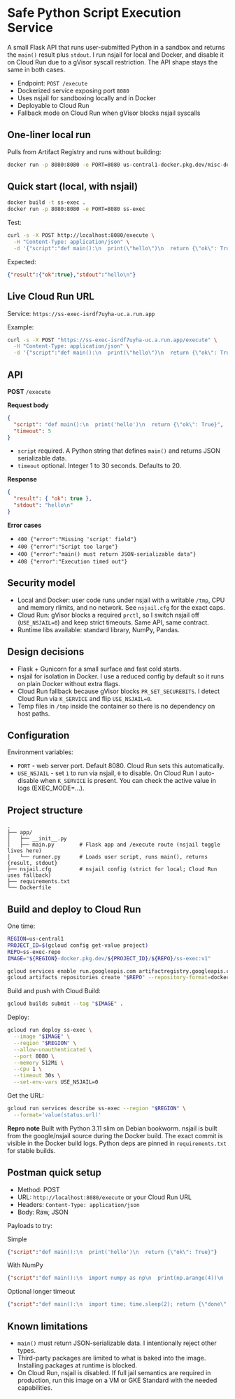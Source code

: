# Safe Python Script Execution Service

A small Flask API that runs user-submitted Python in a sandbox and returns the `main()` result plus `stdout`. I run nsjail for local and Docker, and disable it on Cloud Run due to a gVisor syscall restriction. The API shape stays the same in both cases.

* Endpoint: `POST /execute`
* Dockerized service exposing port `8080`
* Uses nsjail for sandboxing locally and in Docker
* Deployable to Cloud Run
* Fallback mode on Cloud Run when gVisor blocks nsjail syscalls

## One-liner local run

Pulls from Artifact Registry and runs without building:

```bash
docker run -p 8080:8080 -e PORT=8080 us-central1-docker.pkg.dev/misc-dev-457722/ss-exec-repo/ss-exec:v4
```

## Quick start (local, with nsjail)

```bash
docker build -t ss-exec .
docker run -p 8080:8080 -e PORT=8080 ss-exec
```

Test:

```bash
curl -s -X POST http://localhost:8080/execute \
  -H "Content-Type: application/json" \
  -d '{"script":"def main():\n  print(\"hello\")\n  return {\"ok\": True}"}'
```

Expected:

```json
{"result":{"ok":true},"stdout":"hello\n"}
```

## Live Cloud Run URL

Service: `https://ss-exec-isrdf7uyha-uc.a.run.app`

Example:

```bash
curl -s -X POST "https://ss-exec-isrdf7uyha-uc.a.run.app/execute" \
  -H "Content-Type: application/json" \
  -d '{"script":"def main():\n  print(\"hello\")\n  return {\"ok\": True}"}'
```

## API

**POST** `/execute`

**Request body**

```json
{
  "script": "def main():\n  print('hello')\n  return {\"ok\": True}",
  "timeout": 5
}
```

* `script` required. A Python string that defines `main()` and returns JSON serializable data.
* `timeout` optional. Integer 1 to 30 seconds. Defaults to 20.

**Response**

```json
{
  "result": { "ok": true },
  "stdout": "hello\n"
}
```

**Error cases**

* `400 {"error":"Missing 'script' field"}`
* `400 {"error":"Script too large"}`
* `400 {"error":"main() must return JSON-serializable data"}`
* `408 {"error":"Execution timed out"}`

## Security model

* Local and Docker: user code runs under nsjail with a writable `/tmp`, CPU and memory rlimits, and no network. See `nsjail.cfg` for the exact caps.
* Cloud Run: gVisor blocks a required `prctl`, so I switch nsjail off (`USE_NSJAIL=0`) and keep strict timeouts. Same API, same contract.
* Runtime libs available: standard library, NumPy, Pandas.

## Design decisions

* Flask + Gunicorn for a small surface and fast cold starts.
* nsjail for isolation in Docker. I use a reduced config by default so it runs on plain Docker without extra flags.
* Cloud Run fallback because gVisor blocks `PR_SET_SECUREBITS`. I detect Cloud Run via `K_SERVICE` and flip `USE_NSJAIL=0`.
* Temp files in `/tmp` inside the container so there is no dependency on host paths.

## Configuration

Environment variables:

* `PORT` - web server port. Default 8080. Cloud Run sets this automatically.
* `USE_NSJAIL` - set `1` to run via nsjail, `0` to disable. On Cloud Run I auto-disable when `K_SERVICE` is present. You can check the active value in logs (EXEC\_MODE=...).

## Project structure

```
.
├── app/
│   ├── __init__.py
│   ├── main.py        # Flask app and /execute route (nsjail toggle lives here)
│   └── runner.py      # Loads user script, runs main(), returns {result, stdout}
├── nsjail.cfg         # nsjail config (strict for local; Cloud Run uses fallback)
├── requirements.txt
└── Dockerfile
```

## Build and deploy to Cloud Run

One time:

```bash
REGION=us-central1
PROJECT_ID=$(gcloud config get-value project)
REPO=ss-exec-repo
IMAGE="${REGION}-docker.pkg.dev/${PROJECT_ID}/${REPO}/ss-exec:v1"

gcloud services enable run.googleapis.com artifactregistry.googleapis.com cloudbuild.googleapis.com
gcloud artifacts repositories create "$REPO" --repository-format=docker --location="$REGION" || true
```

Build and push with Cloud Build:

```bash
gcloud builds submit --tag "$IMAGE" .
```

Deploy:

```bash
gcloud run deploy ss-exec \
  --image "$IMAGE" \
  --region "$REGION" \
  --allow-unauthenticated \
  --port 8080 \
  --memory 512Mi \
  --cpu 1 \
  --timeout 30s \
  --set-env-vars USE_NSJAIL=0
```

Get the URL:

```bash
gcloud run services describe ss-exec --region "$REGION" \
  --format='value(status.url)'
```

**Repro note**
Built with Python 3.11 slim on Debian bookworm. nsjail is built from the google/nsjail source during the Docker build. The exact commit is visible in the Docker build logs. Python deps are pinned in `requirements.txt` for stable builds.

## Postman quick setup

* Method: POST
* URL: `http://localhost:8080/execute` or your Cloud Run URL
* Headers: `Content-Type: application/json`
* Body: Raw, JSON

Payloads to try:

Simple

```json
{"script":"def main():\n  print('hello')\n  return {\"ok\": True}"}
```

With NumPy

```json
{"script":"def main():\n  import numpy as np\n  print(np.arange(4))\n  return {\"sum\": int(np.sum([1,2,3]))}"}
```

Optional longer timeout

```json
{"script":"def main():\n  import time; time.sleep(2); return {\"done\": True}", "timeout": 25}
```

## Known limitations

* `main()` must return JSON-serializable data. I intentionally reject other types.
* Third-party packages are limited to what is baked into the image. Installing packages at runtime is blocked.
* On Cloud Run, nsjail is disabled. If full jail semantics are required in production, run this image on a VM or GKE Standard with the needed capabilities.

